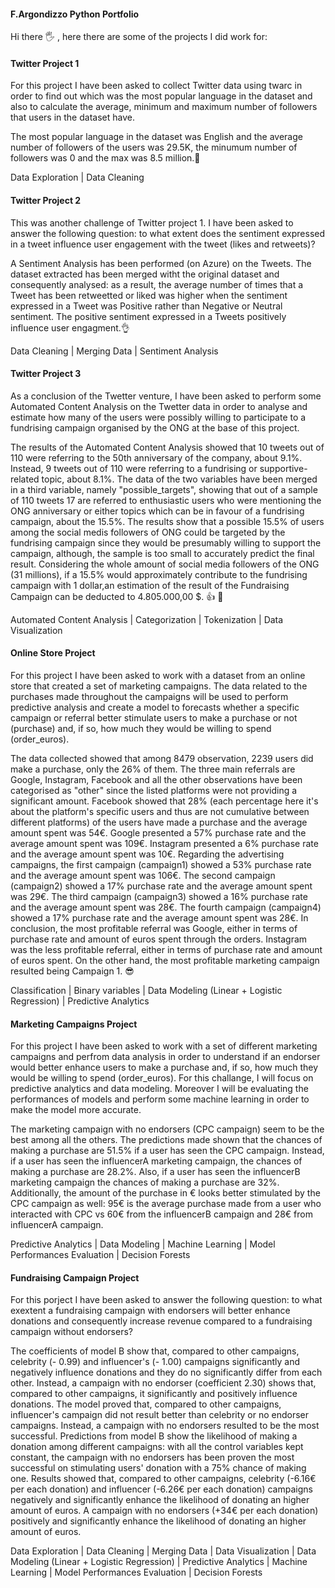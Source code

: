 #### F.Argondizzo Python Portfolio
Hi there 🖐️ , here there are some of the projects I did work for:
#### Twitter Project 1
For this project I have been asked to collect Twitter data using twarc in order to find out which was the most popular language in the dataset and also to calculate the average, minimum and maximum number of followers that users in the dataset have.

The most popular language in the dataset was English and the average number of followers of the users was 29.5K, the minumum number of followers was 0 and the max was 8.5 million.💪

Data Exploration | Data Cleaning
#### Twitter Project 2
This was another challenge of Twitter project 1. I have been asked to answer the following question: to what extent does the sentiment expressed in a tweet influence user engagement with the tweet (likes and retweets)?

A Sentiment Analysis has been performed (on Azure) on the Tweets. The dataset extracted has been merged witht the original dataset and consequently analysed: as a result, the average number of times that a Tweet has been retweetted or liked was higher when the sentiment expressed in a Tweet was Positive rather than Negative or Neutral sentiment. The positive sentiment expressed in a Tweets positively influence user engagment.👌

Data Cleaning | Merging Data | Sentiment Analysis 
#### Twitter Project 3
As a conclusion of the Twetter venture, I have been asked to perform some Automated Content Analysis on the Twetter data in order to analyse and estimate how many of the users were possibly willing to participate to a fundrising campaign organised by the ONG at the base of this project.

The results of the Automated Content Analysis showed that 10 tweets out of 110 were referring to the 50th anniversary of the company, about 9.1%. Instead, 9 tweets out of 110 were referring to a fundrising or supportive-related topic, about 8.1%. The data of the two variables have been merged in a third variable, namely "possible_targets", showing that out of a sample of 110 tweets 17 are referred to enthusiastic users who were mentioning the ONG anniversary or either topics which can be in favour of a fundrising campaign, about the 15.5%. The results show that a possible 15.5% of users among the social medis followers of ONG could be targeted by the fundrising campaign since they would be presumably willing to support the campaign, although, the sample is too small to accurately predict the final result. Considering the whole amount of social media followers of the ONG (31 millions), if a 15.5% would approximately contribute to the fundrising campaign with 1 dollar,an estimation of the result of the Fundraising Campaign can be deducted to 4.805.000,00 $. 👍 👀

Automated Content Analysis | Categorization | Tokenization | Data Visualization
#### Online Store Project
For this project I have been asked to work with a dataset from an online store that created a set of marketing campaigns. The data related to the purchases made throughout the campaigns will be used to perform predictive analysis and create a model to forecasts whether a specific campaign or referral better stimulate users to make a purchase or not (purchase) and, if so, how much they would be willing to spend (order_euros).

The data collected showed that among 8479 observation, 2239 users did make a purchase, only the 26% of them. The three main referrals are Google, Instagram, Facebook and all the other observations have been categorised as "other" since the listed platforms were not providing a significant amount. Facebook showed that 28% (each percentage here it's about the platform's specific users and thus are not cumulative between different platforms) of the users have made a purchase and the average amount spent was 54€. Google presented a 57% purchase rate and the average amount spent was 109€. Instagram presented a 6% purchase rate and the average amount spent was 10€. Regarding the advertising campaigns, the first campaign (campaign1) showed a 53% purchase rate and the average amount spent was 106€. The second campaign (campaign2) showed a 17% purchase rate and the average amount spent was 29€. The third campaign (campaign3) showed a 16% purchase rate and the average amount spent was 28€. The fourth campaign (campaign4) showed a 17% purchase rate and the average amount spent was 28€. In conclusion, the most profitable referral was Google, either in terms of purchase rate and amount of euros spent through the orders. Instagram was the less profitable referral, either in terms of purchase rate and amount of euros spent. On the other hand, the most profitable marketing campaign resulted being Campaign 1. 😎

Classification | Binary variables | Data Modeling (Linear + Logistic Regression) | Predictive Analytics
#### Marketing Campaigns Project
For this project I have been asked to work with a set of different marketing campaigns and perfrom data analysis in order to understand if an endorser would better enhance  users to make a purchase and, if so, how much they would be willing to spend (order_euros). For this challange, I will focus on predictive analytics and data modeling. Moreover I will be evaluating the performances of models and perform some machine learning in order to make the model more accurate.

The marketing campaign with no endorsers (CPC campaign) seem to be the best among all the others. The predictions made shown that the chances of making a purchase are 51.5% if a user has seen the CPC campaign. Instead, if a user has seen the influencerA marketing campaign, the chances of making a purchase are 28.2%. Also, if a user has seen the influencerB marketing campaign the chances of making a purchase are 32%. Additionally, the amount of the purchase in € looks better stimulated by the CPC campaign as well: 95€ is the average purchase made from a user who interacted with CPC vs 60€ from the influencerB campaign and 28€ from influencerA campaign.

Predictive Analytics | Data Modeling | Machine Learning | Model Performances Evaluation | Decision Forests
#### Fundraising Campaign Project
For this porject I have been asked to answer the following question: to what exextent a fundraising campaign with endorsers will better enhance donations and consequently increase revenue compared to a fundraising campaign without endorsers?

The coefficients of model B show that, compared to other campaigns, celebrity (- 0.99) and influencer's (- 1.00) campaigns significantly and negatively influence donations and they do no significantly differ from each other. Instead, a campaign with no endorser (coefficient 2.30) shows that, compared to other campaigns, it significantly and positively influence donations. The model proved that, compared to other campaigns, influencer's campaign did not result better than celebrity or no endorser campaigns. Instead, a campaign with no endorsers resulted to be the most successful. Predictions from model B show the likelihood of making a donation among different campaigns: with all the control variables kept constant, the campaign with no endorsers has been proven the most successful on stimulating users' donation with a 75% chance of making one. Results showed that, compared to other campaigns, celebrity (-6.16€ per each donation) and influencer (-6.26€ per each donation) campaigns negatively and significantly enhance the likelihood of donating an higher amount of euros. A campaign with no endorsers (+34€ per each donation) positively and significantly enhance the likelihood of donating an higher amount of euros.

Data Exploration | Data Cleaning | Merging Data | Data Visualization | Data Modeling (Linear + Logistic Regression) | Predictive Analytics | Machine Learning | Model Performances Evaluation | Decision Forests
